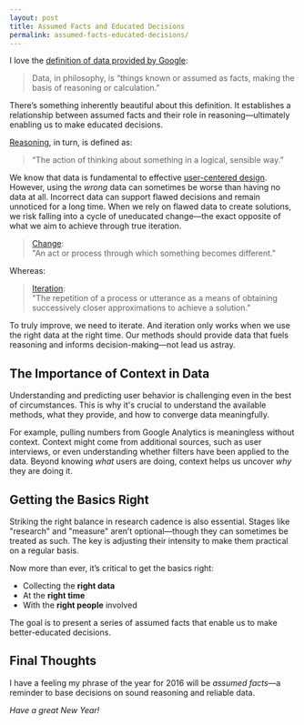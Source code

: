 ```yaml
---
layout: post
title: Assumed Facts and Educated Decisions
permalink: assumed-facts-educated-decisions/
---
```


I love the [definition of data provided by Google](https://www.google.co.uk/webhp?sourceid=chrome-instant&ion=1&espv=2&ie=UTF-8#q=data%20definition):  

> Data, in philosophy, is “things known or assumed as facts, making the basis of reasoning or calculation.”

There’s something inherently beautiful about this definition. It establishes a relationship between assumed facts and their role in reasoning—ultimately enabling us to make educated decisions. 

[Reasoning](https://www.google.co.uk/webhp?sourceid=chrome-instant&ion=1&espv=2&ie=UTF-8#q=reasoning+definition), in turn, is defined as:  

> “The action of thinking about something in a logical, sensible way.”

We know that data is fundamental to effective [user-centered design](https://en.wikipedia.org/wiki/User-centered_design). However, using the *wrong* data can sometimes be worse than having no data at all. Incorrect data can support flawed decisions and remain unnoticed for a long time. When we rely on flawed data to create solutions, we risk falling into a cycle of uneducated change—the exact opposite of what we aim to achieve through true iteration.  

> [Change](https://www.google.co.uk/webhp?sourceid=chrome-instant&ion=1&espv=2&ie=UTF-8#q=definition%20of%20change):  
> "An act or process through which something becomes different."

Whereas:  

> [Iteration](https://www.google.co.uk/webhp?sourceid=chrome-instant&ion=1&espv=2&ie=UTF-8#q=iteration+definition):  
> "The repetition of a process or utterance as a means of obtaining successively closer approximations to achieve a solution."

To truly improve, we need to iterate. And iteration only works when we use the right data at the right time. Our methods should provide data that fuels reasoning and informs decision-making—not lead us astray.  

## The Importance of Context in Data

Understanding and predicting user behavior is challenging even in the best of circumstances. This is why it's crucial to understand the available methods, what they provide, and how to converge data meaningfully.  

For example, pulling numbers from Google Analytics is meaningless without context. Context might come from additional sources, such as user interviews, or even understanding whether filters have been applied to the data. Beyond knowing *what* users are doing, context helps us uncover *why* they are doing it.

## Getting the Basics Right

Striking the right balance in research cadence is also essential. Stages like "research" and "measure" aren’t optional—though they can sometimes be treated as such. The key is adjusting their intensity to make them practical on a regular basis.  

Now more than ever, it’s critical to get the basics right:  

- Collecting the **right data**  
- At the **right time**  
- With the **right people** involved  

The goal is to present a series of assumed facts that enable us to make better-educated decisions.

## Final Thoughts

I have a feeling my phrase of the year for 2016 will be *assumed facts*—a reminder to base decisions on sound reasoning and reliable data.  

*Have a great New Year!*